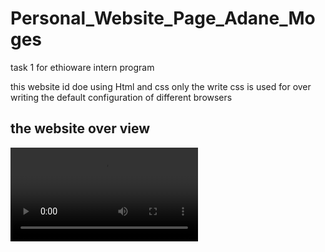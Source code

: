 # Personal_Website_Page_Adane_Moges
task 1 for ethioware intern program

<p>this website id doe using Html and css only
the write css is used for over writing the default configuration of different browsers</p>
<h2>the website over view</h2>
    <video src="/presentation video/presentetion.mp4"></video>


